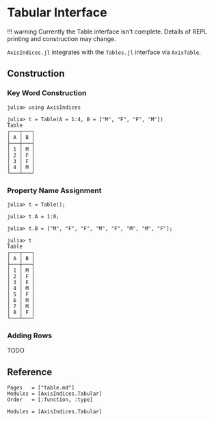 # Tabular Interface

!!! warning
    Currently the Table interface isn't complete. Details of REPL printing and construction may change.

`AxisIndices.jl` integrates with the `Tables.jl` interface via `AxisTable`.

## Construction

### Key Word Construction

```jldoctest tables_docs
julia> using AxisIndices

julia> t = Table(A = 1:4, B = ["M", "F", "F", "M"])
Table
┌───┬───┐
│ A │ B │
├───┼───┤
│ 1 │ M │
│ 2 │ F │
│ 3 │ F │
│ 4 │ M │
└───┴───┘

```

### Property Name Assignment

```jldoctest tables_docs
julia> t = Table();

julia> t.A = 1:8;

julia> t.B = ["M", "F", "F", "M", "F", "M", "M", "F"];

julia> t
Table
┌───┬───┐
│ A │ B │
├───┼───┤
│ 1 │ M │
│ 2 │ F │
│ 3 │ F │
│ 4 │ M │
│ 5 │ F │
│ 6 │ M │
│ 7 │ M │
│ 8 │ F │
└───┴───┘

```

### Adding Rows

TODO


## Reference
```@index
Pages   = ["table.md"]
Modules = [AxisIndices.Tabular]
Order   = [:function, :type]
```

```@autodocs
Modules = [AxisIndices.Tabular]
```

